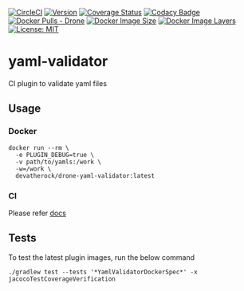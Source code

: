 [![CircleCI](https://circleci.com/gh/devatherock/drone-yaml-validator.svg?style=svg)](https://circleci.com/gh/devatherock/drone-yaml-validator)
[![Version](https://img.shields.io/docker/v/devatherock/vela-yaml-validator?sort=semver)](https://hub.docker.com/r/devatherock/vela-yaml-validator/)
[![Coverage Status](https://coveralls.io/repos/github/devatherock/drone-yaml-validator/badge.svg?branch=master)](https://coveralls.io/github/devatherock/drone-yaml-validator?branch=master)
[![Codacy Badge](https://app.codacy.com/project/badge/Grade/eee25e47d4104a20894d2a0f8f35d2fd)](https://www.codacy.com/gh/devatherock/drone-yaml-validator/dashboard?utm_source=github.com&amp;utm_medium=referral&amp;utm_content=devatherock/drone-yaml-validator&amp;utm_campaign=Badge_Grade)
[![Docker Pulls - Drone](https://img.shields.io/docker/pulls/devatherock/drone-yaml-validator.svg)](https://hub.docker.com/r/devatherock/drone-yaml-validator/)
[![Docker Image Size](https://img.shields.io/docker/image-size/devatherock/vela-yaml-validator.svg?sort=date)](https://hub.docker.com/r/devatherock/vela-yaml-validator/)
[![Docker Image Layers](https://img.shields.io/microbadger/layers/devatherock/vela-yaml-validator.svg)](https://microbadger.com/images/devatherock/vela-yaml-validator)
[![License: MIT](https://img.shields.io/badge/License-MIT-yellow.svg)](https://opensource.org/licenses/MIT)
# yaml-validator
CI plugin to validate yaml files

## Usage
### Docker

```shell script
docker run --rm \
  -e PLUGIN_DEBUG=true \
  -v path/to/yamls:/work \
  -w=/work \
  devatherock/drone-yaml-validator:latest
```

### CI
Please refer [docs](DOCS.md)

## Tests
To test the latest plugin images, run the below command
```shell
./gradlew test --tests '*YamlValidatorDockerSpec*' -x jacocoTestCoverageVerification
```
